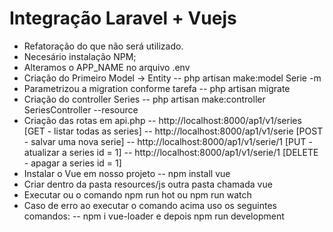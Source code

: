 # Integração Laravel + Vuejs
- Refatoração do que não será utilizado.
- Necesário instalação NPM;
- Alteramos o APP_NAME no arquivo .env
- Criação do Primeiro Model -> Entity
-- php artisan make:model Serie -m
- Parametrizou a migration conforme tarefa
-- php artisan migrate
- Criação do controller Series
-- php artisan make:controller SeriesController --resource
- Criação das rotas em api.php
-- http://localhost:8000/ap1/v1/series [GET - listar todas as series]
-- http://localhost:8000/ap1/v1/serie  [POST - salvar uma nova serie]
-- http://localhost:8000/ap1/v1/serie/1  [PUT - atualizar a series id = 1]
-- http://localhost:8000/ap1/v1/serie/1  [DELETE - apagar a series id = 1]
- Instalar o Vue em nosso projeto
-- npm install vue
- Criar dentro da pasta resources/js outra pasta chamada vue
- Executar ou o comando npm run hot ou npm run watch
- Caso de erro ao executar o comando acima uso os seguintes comandos:
-- npm i vue-loader e depois npm run development